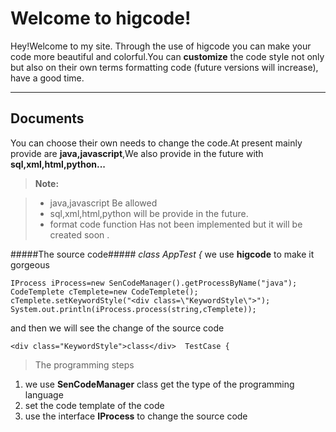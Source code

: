 Welcome to higcode!
===================


Hey!Welcome to my site. Through the use of higcode you can make your code more beautiful and colorful.You can <i class="icon-cog"></i> **customize** the code style not only but also on their own terms formatting code (future versions will increase), have a good time.

----------


Documents
-------------
You can choose their own needs to change the code.At present mainly provide are **java,javascript**,We also provide in the future with **sql,xml,html,python...**


> **Note:**

> - java,javascript Be allowed
> - sql,xml,html,python will be provide in the future.
> - format code function Has not been implemented but it will be created soon .

#####The source code#####
*class AppTest {*
we use **higcode** to make it gorgeous

    IProcess iProcess=new SenCodeManager().getProcessByName("java");
    CodeTemplete cTemplete=new CodeTemplete();
    cTemplete.setKeywordStyle("<div class=\"KeywordStyle\">");
    System.out.println(iProcess.process(string,cTemplete));
and then we will see the change of the source code

    <div class="KeywordStyle">class</div>  TestCase {


> The programming steps

 1. we use **SenCodeManager** class get the type of the programming language
 2. set the code template of the code
 3. use the interface **IProcess** to change the source code

